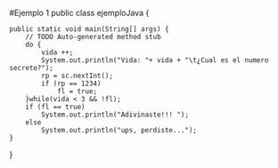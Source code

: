 #Ejemplo 1
public class ejemploJava {

	public static void main(String[] args) {
		// TODO Auto-generated method stub
		do {
			vida ++;
			System.out.println("Vida: "+ vida + "\t¿Cual es el numero secreto?");
			rp = sc.nextInt();
			if (rp == 1234)
				fl = true;
		}while(vida < 3 && !fl);
		if (fl == true)
			System.out.println("Adivinaste!!! ");
		else
			System.out.println("ups, perdiste...");
	}

}
